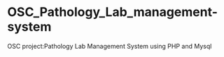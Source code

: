 # OSC_Pathology_Lab_management-system
OSC project:Pathology Lab Management System using PHP and Mysql
